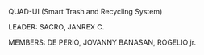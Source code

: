 QUAD-UI (Smart Trash and Recycling System)

LEADER: SACRO, JANREX C.

MEMBERS:
DE PERIO, JOVANNY
BANASAN, ROGELIO jr.
